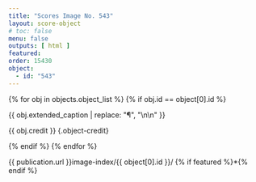 ```yaml
---
title: "Scores Image No. 543"
layout: score-object
# toc: false
menu: false
outputs: [ html ]
featured: 
order: 15430
object:
  - id: "543"
---
```


{% for obj in objects.object_list %}
{% if obj.id == object[0].id %}

{{ obj.extended_caption | replace: "¶", "\n\n" }}

{{ obj.credit }} {.object-credit}

{% endif %}
{% endfor %}

<div class="object-credit object-url is-print-only">

{{ publication.url }}image-index/{{ object[0].id }}/ {% if featured %}*{% endif %}

</div>
